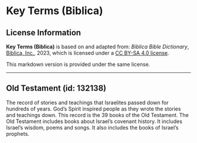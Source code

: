# Key Terms (Biblica)

## License Information

**Key Terms (Biblica)** is based on and adapted from: _Biblica Bible Dictionary_, [Biblica, Inc.](https://www.biblica.com/), 2023, which is licensed under a [CC BY-SA 4.0 license](https://creativecommons.org/licenses/by-sa/4.0/legalcode.en).

This markdown version is provided under the same license.



--------------------------------

## Old Testament (id: 132138)

The record of stories and teachings that Israelites passed down for hundreds of years. God’s Spirit inspired people as they wrote the stories and teachings down. This record is the 39 books of the Old Testament. The Old Testament includes books about Israel’s covenant history. It includes Israel’s wisdom, poems and songs. It also includes the books of Israel’s prophets.


